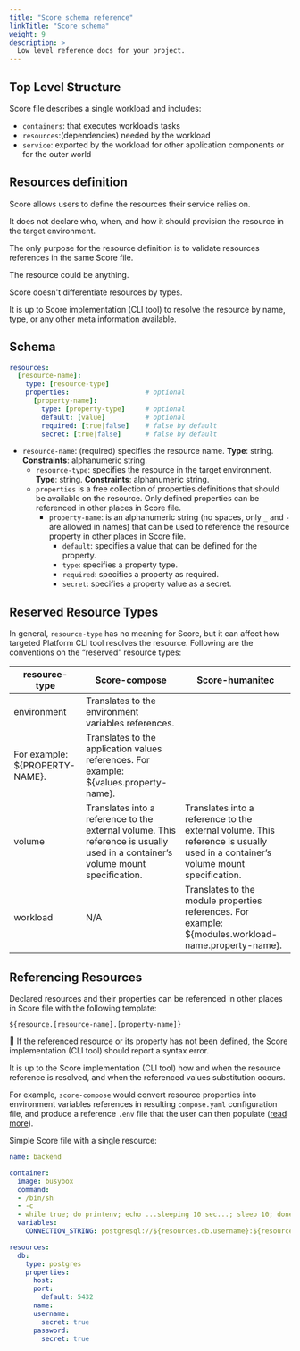 ```yaml
---
title: "Score schema reference"
linkTitle: "Score schema"
weight: 9
description: >
  Low level reference docs for your project.
---
```


## Top Level Structure

Score file describes a single workload and includes:

- `containers`: that executes workload’s tasks
- `resources`:(dependencies) needed by the workload
- `service`: exported by the workload for other application components or for the outer world

## Resources definition

Score allows users to define the resources their service relies on.

It does not declare who, when, and how it should provision the resource in the target environment.

The only purpose for the resource definition is to validate resources references in the same Score file.

The resource could be anything.

Score doesn't differentiate resources by types.

It is up to Score implementation (CLI tool) to resolve the resource by name, type, or any other meta information available.

## Schema

```yaml
resources:
  [resource-name]:
    type: [resource-type]
    properties:                   # optional
      [property-name]:
        type: [property-type]     # optional
        default: [value]          # optional
        required: [true|false]    # false by default
        secret: [true|false]      # false by default
```

- `resource-name`: (required) specifies the resource name.
  **Type**: string.
  **Constraints**: alphanumeric string.
  - `resource-type`: specifies the resource in the target environment.
    **Type**: string.
    **Constraints**: alphanumeric string.
  - `properties` is a free collection of properties definitions that should be available on the resource. Only defined properties can be referenced in other places in Score file.
    - `property-name`: is an alphanumeric string (no spaces, only `_` and `-` are allowed in names) that can be used to reference the resource property in other places in Score file.
      - `default`: specifies a value that can be defined for the property.
      - `type`: specifies a property type.
      - `required`: specifies a property as required.
      - `secret`: specifies a property value as a secret.

## Reserved Resource Types

In general, `resource-type` has no meaning for Score, but it can affect how targeted Platform CLI tool resolves the resource. Following are the conventions on the “reserved” resource types:

| resource-type                  | Score-compose                                                                                                                   | Score-humanitec                                                                                                                 |
| ------------------------------ | ------------------------------------------------------------------------------------------------------------------------------- | ------------------------------------------------------------------------------------------------------------------------------- |
| environment                    | Translates to the environment variables references.                                                                             |                                                                                                                                 |
| For example: ${PROPERTY-NAME}. | Translates to the application values references. For example: ${values.property-name}.                                          |                                                                                                                                 |
| volume                         | Translates into a reference to the external volume. This reference is usually used in a container’s volume mount specification. | Translates into a reference to the external volume. This reference is usually used in a container’s volume mount specification. |
| workload                       | N/A                                                                                                                             | Translates to the module properties references. For example: ${modules.workload-name.property-name}.                            |

## Referencing Resources

Declared resources and their properties can be referenced in other places in Score file with the following template:

`${resource.[resource-name].[property-name]}`

<aside>
🚫 If the referenced resource or its property has not been defined, the Score implementation (CLI tool) should report a syntax error.

</aside>

It is up to the Score implementation (CLI tool) how and when the resource reference is resolved, and when the referenced values substitution occurs.

For example, `score-compose` would convert resource properties into environment variables references in resulting `compose.yaml` configuration file, and produce a reference `.env` file that the user can then populate ([read more](https://docs.docker.com/compose/environment-variables/#the-env-file)).

Simple Score file with a single resource:

```yaml
name: backend

container:
  image: busybox
  command:
  - /bin/sh
  - -c
  - while true; do printenv; echo ...sleeping 10 sec...; sleep 10; done
  variables:
    CONNECTION_STRING: postgresql://${resources.db.username}:${resources.db.password}@${resources.db.host}:${resources.db.port}/${resources.db.name}

resources:
  db:
    type: postgres
    properties:
      host:
      port:
        default: 5432
      name:
      username:
        secret: true
      password:
        secret: true
```
